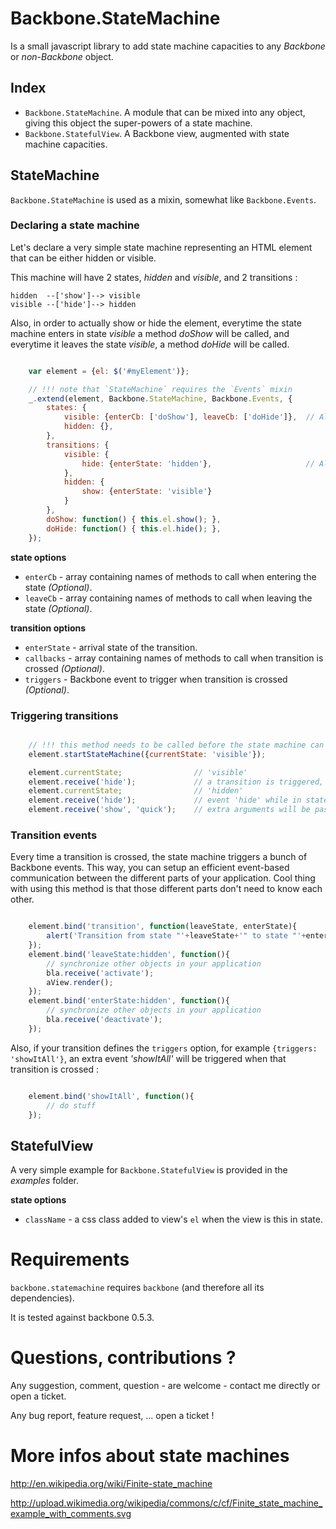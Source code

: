 Backbone.StateMachine
=======================

Is a small javascript library to add state machine capacities to any *Backbone* or *non-Backbone* object.


Index
-------
    
- ``Backbone.StateMachine``. A module that can be mixed into any object, giving this object the super-powers of a state machine.
- ``Backbone.StatefulView``. A Backbone view, augmented with state machine capacities. 


StateMachine
--------------

`Backbone.StateMachine` is used as a mixin, somewhat like `Backbone.Events`.


### Declaring a state machine ###########

Let's declare a very simple state machine representing an HTML element that can be either hidden or visible.

This machine will have 2 states, *hidden* and *visible*, and 2 transitions :

    hidden  --['show']--> visible
    visible --['hide']--> hidden

Also, in order to actually show or hide the element, everytime the state machine enters in state *visible* a method *doShow* will be called, and everytime it leaves the state *visible*, a method *doHide* will be called.

```javascript

    var element = {el: $('#myElement')};

    // !!! note that `StateMachine` requires the `Events` mixin
    _.extend(element, Backbone.StateMachine, Backbone.Events, {
        states: {
            visible: {enterCb: ['doShow'], leaveCb: ['doHide']},  // All options see: 'state options'
            hidden: {},
        },
        transitions: {
            visible: {
                hide: {enterState: 'hidden'},                     // All options see: 'transition options'
            },
            hidden: {
                show: {enterState: 'visible'}
            }
        },
        doShow: function() { this.el.show(); },
        doHide: function() { this.el.hide(); },
    });
```

**state options**

- `enterCb` - array containing names of methods to call when entering the state _(Optional)_.
- `leaveCb` - array containing names of methods to call when leaving the state _(Optional)_.

**transition options**

- `enterState` - arrival state of the transition.
- `callbacks` - array containing names of methods to call when transition is crossed _(Optional)_.
- `triggers` - Backbone event to trigger when transition is crossed _(Optional)_. 


### Triggering transitions ###########

```javascript

    // !!! this method needs to be called before the state machine can be used
    element.startStateMachine({currentState: 'visible'});

    element.currentState;                // 'visible'
    element.receive('hide');             // a transition is triggered, the element should disappear
    element.currentState;                // 'hidden'
    element.receive('hide');             // event 'hide' while in state 'hidden' -> no transition
    element.receive('show', 'quick');    // extra arguments will be passed to the callbacks
```


### Transition events ###########

Every time a transition is crossed, the state machine triggers a bunch of Backbone events. This way, you can setup an efficient event-based communication between the different parts of your application. Cool thing with using this method is that those different parts don't need to know each other.

```javascript

    element.bind('transition', function(leaveState, enterState){
        alert('Transition from state "'+leaveState+'" to state "'+enterState+'"');
    });
    element.bind('leaveState:hidden', function(){
        // synchronize other objects in your application
        bla.receive('activate');
        aView.render();
    });
    element.bind('enterState:hidden', function(){
        // synchronize other objects in your application
        bla.receive('deactivate');
    });
```

Also, if your transition defines the `triggers` option, for example `{triggers: 'showItAll'}`, an extra event *'showItAll'* will be triggered when that transition is crossed :

```javascript

    element.bind('showItAll', function(){
        // do stuff
    });
```


StatefulView
----------------

A very simple example for ``Backbone.StatefulView`` is provided in the *examples* folder.

**state options**

- `className` - a css class added to view's `el` when the view is this in state.


Requirements
=============

``backbone.statemachine`` requires ``backbone`` (and therefore all its dependencies).

It is tested against backbone 0.5.3.


Questions, contributions ?
==============================

Any suggestion, comment, question - are welcome - contact me directly or open a ticket.

Any bug report, feature request, ... open a ticket !


More infos about state machines
================================

http://en.wikipedia.org/wiki/Finite-state_machine

http://upload.wikimedia.org/wikipedia/commons/c/cf/Finite_state_machine_example_with_comments.svg

